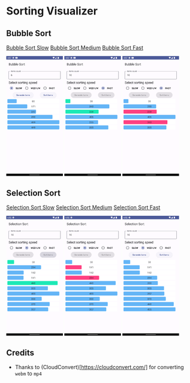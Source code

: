 # Sorting Visualizer

## Bubble Sort

<a href="repo/bubble-slow.mp4">Bubble Sort Slow</a>  <a href="repo/bubble-medium.mp4">Bubble Sort Medium</a>  <a href="repo/bubble-fast.mp4">Bubble Sort Fast</a>

<img src="repo/bubble_1.png" width="30%" /> <img src="repo/bubble_2.png" width="30%" /> <img src="repo/bubble_3.png" width="30%" /> 

## Selection Sort

<a href="repo/selection-slow.mp4">Selection Sort Slow</a>  <a href="repo/selection-medium.mp4">Selection Sort Medium</a>  <a href="repo/selection-fast.mp4">Selection Sort Fast</a>

<img src="repo/selection_1.png" width="30%" /> <img src="repo/selection_2.png" width="30%" /> <img src="repo/selection_3.png" width="30%" />


## Credits
- Thanks to (CloudConvert)[https://cloudconvert.com/] for converting `webm` to `mp4`
